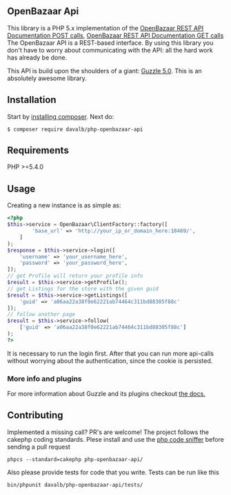 ## OpenBazaar Api

This library is a PHP 5.x implementation of the [OpenBazaar REST API Documentation POST calls](https://gist.github.com/drwasho/bd4b28a5a07c5a952e2f),
[OpenBazaar REST API Documentation GET calls](https://gist.github.com/drwasho/742505589f62f6aa98b4)
The OpenBazaar API is a REST-based interface. By using this library you don't have to worry about communicating with the
API: all the hard work has already be done.

This API is build upon the shoulders of a giant: [Guzzle 5.0](http://guzzle.readthedocs.org/en/latest/). This is an absolutely awesome library.

## Installation
Start by [installing composer](http://getcomposer.org/doc/01-basic-usage.md#installation).
Next do:

    $ composer require davalb/php-openbazaar-api

## Requirements
PHP >=5.4.0

## Usage
Creating a new instance is as simple as:

```php
<?php
$this->service = OpenBazaar\ClientFactory::factory([
		'base_url' => 'http://your_ip_or_domain_here:18469/',
	]
);
$response = $this->service->login([
	'username' => 'your_username_here',
	'password' => 'your_password_here',
]);
// get Profile will return your profile info
$result = $this->service->getProfile();
// get Listings for the store with the given guid
$result = $this->service->getListings([
	'guid' => 'a06aa22a38f0e62221ab74464c311bd88305f88c'
]);
// follow another page
$result = $this->service->follow(
	['guid' => 'a06aa22a38f0e62221ab74464c311bd88305f88c']
);
?>
```
It is necessary to run the login first. After that you can run more api-calls without worrying about the authentication, since the cookie is persisted. 

### More info and plugins
For more information about Guzzle and its plugins checkout [the docs.](http://guzzle.readthedocs.org/en/latest/)

## Contributing
Implemented a missing call? PR's are welcome!
The project follows the cakephp coding standards.
Plese install and use the [php code sniffer](https://github.com/cakephp/cakephp-codesniffer) before sending a pull request
```
phpcs --standard=cakephp php-openbazaar-api/
```
Also please provide tests for code that you write. Tests can be run like this
```
bin/phpunit davalb/php-openbazaar-api/tests/
```
